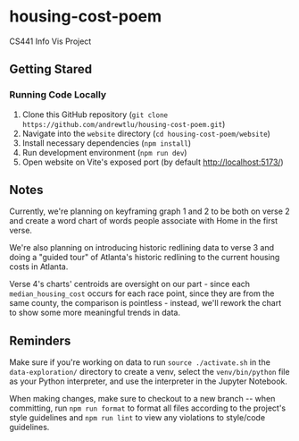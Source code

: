 # housing-cost-poem

CS441 Info Vis Project

## Getting Stared

### Running Code Locally

1. Clone this GitHub repository (`git clone https://github.com/andrewtlu/housing-cost-poem.git`)
2. Navigate into the `website` directory (`cd housing-cost-poem/website`)
3. Install necessary dependencies (`npm install`)
4. Run development environment (`npm run dev`)
5. Open website on Vite's exposed port (by default [http://localhost:5173/](http://localhost:5173/))

## Notes

Currently, we're planning on keyframing graph 1 and 2 to be both on verse 2 and create a word chart of words people associate with Home in the first verse.

We're also planning on introducing historic redlining data to verse 3 and doing a "guided tour" of Atlanta's historic redlining to the current housing costs in Atlanta.

Verse 4's charts' centroids are oversight on our part - since each `median_housing_cost` occurs for each race point, since they are from the same county, the comparison is pointless - instead, we'll rework the chart to show some more meaningful trends in data.

## Reminders

Make sure if you're working on data to run `source ./activate.sh` in the `data-exploration/` directory to create a venv, select the `venv/bin/python` file as your Python interpreter, and use the interpreter in the Jupyter Notebook.

When making changes, make sure to checkout to a new branch -- when committing, run `npm run format` to format all files according to the project's style guidelines and `npm run lint` to view any violations to style/code guidelines.
